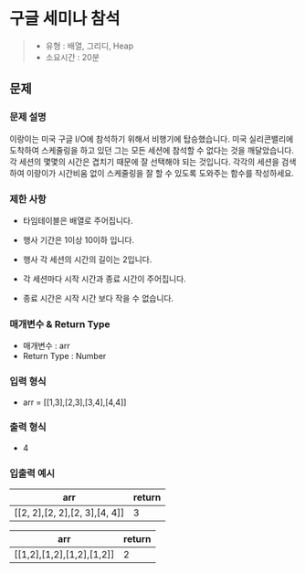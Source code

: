 # 구글 세미나 참석

> - 유형 : 배열, 그리디, Heap
> - 소요시간 : 20분



## 문제

### 문제 설명

이랑이는 미국 구글 I/O에 참석하기 위해서 비행기에 탑승했습니다.
미국 실리콘밸리에 도착하여 스케줄링을 하고 있던 그는 모든 세션에 참석할 수 없다는 것을
깨달았습니다.
각 세션의 몇몇의 시간은 겹치기 때문에 잘 선택해야 되는 것입니다.
각각의 세션을 검색하여 이랑이가 시간비움 없이 스케줄링을 잘 할 수 있도록 도와주는
함수를 작성하세요.



### 제한 사항

- 타임테이블은 배열로 주어집니다.

- 행사 기간은 1이상 10이하 입니다.
- 행사 각 세션의 시간의 길이는 2입니다.
- 각 세션마다 시작 시간과 종료 시간이 주어집니다.
- 종료 시간은 시작 시간 보다 작을 수 없습니다.

  

### 매개변수 & Return Type

- 매개변수 : arr
- Return Type : Number



### 입력 형식

- arr = [[1,3],[2,3],[3,4],[4,4]]



### 출력 형식

- 4



### 입출력 예시

| arr                           | return |
| ----------------------------- | ------ |
| [[2, 2],[2, 2],[2, 3],[4, 4]] | 3      |



| arr                       | return |
| ------------------------- | ------ |
| [[1,2],[1,2],[1,2],[1,2]] | 2      |
